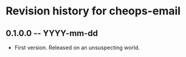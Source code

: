 # Revision history for cheops-email

## 0.1.0.0 -- YYYY-mm-dd

* First version. Released on an unsuspecting world.
